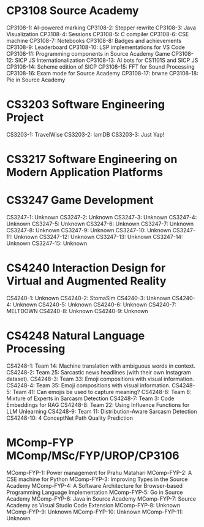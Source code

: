 # CP3108 Source Academy
CP3108-1: AI-powered marking
CP3108-2: Stepper rewrite
CP3108-3: Java Visualization
CP3108-4: Sessions
CP3108-5: C compiler
CP3108-6: CSE machine
CP3108-7: Notebooks
CP3108-8: Badges and achievements
CP3108-9: Leaderboard
CP3108-10: LSP implementations for VS Code
CP3108-11: Programming components in Source Academy Game
CP3108-12: SICP JS Internationalization
CP3108-13: AI bots for CS1101S and SICP JS
CP3108-14: Scheme edition of SICP
CP3108-15: FFT for Sound Processing
CP3108-16: Exam mode for Source Academy
CP3108-17: brwne
CP3108-18: Pie in Source Academy
# CS3203 Software Engineering Project
CS3203-1: TravelWise
CS3203-2: IamDB
CS3203-3: Just Yap!
# CS3217 Software Engineering on Modern Application Platforms
# CS3247 Game Development
CS3247-1: Unknown
CS3247-2: Unknown
CS3247-3: Unknown
CS3247-4: Unknown
CS3247-5: Unknown
CS3247-6: Unknown
CS3247-7: Unknown
CS3247-8: Unknown
CS3247-9: Unknown
CS3247-10: Unknown
CS3247-11: Unknown
CS3247-12: Unknown
CS3247-13: Unknown
CS3247-14: Unknown
CS3247-15: Unknown
# CS4240 Interaction Design for Virtual and Augmented Reality
CS4240-1: Unknown
CS4240-2: StomaSim
CS4240-3: Unknown
CS4240-4: Unknown
CS4240-5: Unknown
CS4240-6: Unknown
CS4240-7: MELTDOWN
CS4240-8: Unknown
CS4240-9: Unknown
# CS4248 Natural Language Processing
CS4248-1: Team 14: Machine translation with ambiguous words in context.
CS4248-2: Team 25: Sarcastic news headlines (with their own Instagram dataset).
CS4248-3: Team 33: Emoji compositions with visual information.
CS4248-4: Team 35: Emoji compositions with visual information.
CS4248-5: Team 41: Can emojis be used to capture meaning?
CS4248-6: Team 8: Mixture of Experts in Sarcasm Detection
CS4248-7: Team 3: Code Embeddings for RAG
CS4248-8: Team 22: Using Influence Functions for LLM Unlearning
CS4248-9: Team 11: Distribution-Aware Sarcasm Detection
CS4248-10: 4 ConceptNet Path Quality Prediction
# MComp-FYP MComp/MSc/FYP/UROP/CP3106
MComp-FYP-1: Power management for Prahu Matahari
MComp-FYP-2: A CSE machine for Python
MComp-FYP-3: Improving Types in the Source Academy
MComp-FYP-4: A Software Architecture for Browser-based Programming Language Implementation
MComp-FYP-5: Go in Source Academy
MComp-FYP-6: Java in Source Academy
MComp-FYP-7: Source Academy as Visual Studio Code Extension
MComp-FYP-8: Unknown
MComp-FYP-9: Unknown
MComp-FYP-10: Unknown
MComp-FYP-11: Unknown
